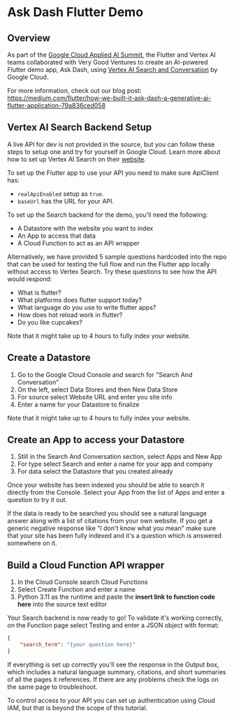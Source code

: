 # Ask Dash Flutter Demo

## Overview

As part of the [Google Cloud Applied AI Summit](https://cloudonair.withgoogle.com/events/summit-applied-ml-summit-23?talk=t1_s5_vertexaisearchandconversation), the Flutter and Vertex AI teams collaborated with Very Good Ventures to create an AI-powered Flutter demo app, Ask Dash, using [Vertex AI Search and Conversation](https://cloud.google.com/vertex-ai-search-and-conversation) by Google Cloud.

For more information, check out our blog post:
https://medium.com/flutter/how-we-built-it-ask-dash-a-generative-ai-flutter-application-79a836ced058

## Vertex AI Search Backend Setup

A live API for dev is not provided in the source, but you can follow these steps to setup one and try for yourself in Google Cloud. Learn more about how to set up Vertex AI Search on their [website](https://cloud.google.com/vertex-ai-search-and-conversation).

To set up the Flutter app to use your API you need to make sure ApiClient has:

 - `realApiEnabled` setup as `true`.
 - `baseUrl` has the URL for your API.

To set up the Search backend for the demo, you'll need the following:

 - A Datastore with the website you want to index
 - An App to access that data
 - A Cloud Function to act as an API wrapper

Alternatively, we have provided 5 sample questions hardcoded into the repo that can be used for testing the full flow and run the Flutter app locally without access to Vertex Search. Try these questions to see how the API would respond:

 - What is flutter?
 - What platforms does flutter support today?
 - What language do you use to write flutter apps?
 - How does hot reload work in flutter?
 - Do you like cupcakes?

Note that it might take up to 4 hours to fully index your website.

## Create a Datastore

1. Go to the Google Cloud Console and search for "Search And Conversation"
2. On the left, select Data Stores and then New Data Store
3. For source select Website URL and enter you site info
4. Enter a name for your Datastore to finalize

Note that it might take up to 4 hours to fully index your website.

## Create an App to access your Datastore

1. Still in the Search And Conversation section, select Apps and New App
2. For type select Search and enter a name for your app and company
3. For data select the Datastore that you created already

Once your website has been indexed you should be able to search it directly from the Console. Select your App from the list of Apps and enter a question to try it out.

If the data is ready to be searched you should see a natural language answer along with a list of citations from your own website. If you get a generic negative response like "I don't know what you mean" make sure that your site has been fully indexed and it's a question which is answered somewhere on it.

## Build a Cloud Function API wrapper

1. In the Cloud Console search Cloud Functions
2. Select Create Function and enter a name
3. Python 3.11 as the runtime and paste the **insert link to function code here** into the source text editor

Your Search backend is now ready to go! To validate it's working correctly, on the Function page select Testing and enter a JSON object with format:

```JSON
{
	"search_term": "{your question here}"
}
```

If everything is set up correctly you'll see the response in the Output box, which includes a natural language summary, citations, and short summaries of all the pages it references. If there are any problems check the logs on the same page to troubleshoot.

To control access to your API you can set up authentication using Cloud IAM, but that is beyond the scope of this tutorial.
